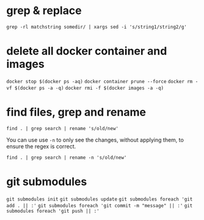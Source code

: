 # grep & replace

`grep -rl matchstring somedir/ | xargs sed -i 's/string1/string2/g'`

# delete all docker container and images

`docker stop $(docker ps -aq)`
`docker container prune --force`
`docker rm -vf $(docker ps -a -q)`
`docker rmi -f $(docker images -a -q)`

# find files, grep and rename

`find . | grep search | rename 's/old/new'`

You can use use `-n` to only see the changes, without applying them, to ensure the regex is correct.

`find . | grep search | rename -n 's/old/new'`

# git submodules

`git submodules init`
`git submodules update`
`git submodules foreach 'git add . || :'`
`git submodules foreach 'git commit -m "message" || :'`
`git submodules foreach 'git push || :'`

